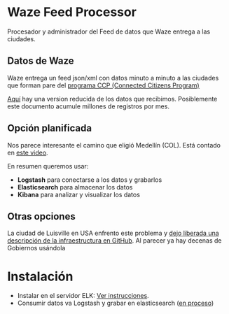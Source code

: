 # Waze Feed Processor
Procesador y administrador del Feed de datos que Waze entrega a las ciudades.

## Datos de Waze
Waze entrega un feed json/xml con datos minuto a minuto a las ciudades que forman pare del [programa CCP (Connected Citizens Program)](https://www.waze.com/es/ccp)

[Aquí](sample-data-test-modified.json) hay una version reducida de los datos que recibimos.
Posiblemente este documento acumule millones de registros por mes. 

## Opción planificada
Nos parece interesante el camino que eligió Medellín (COL). Está contado en [este video](https://www.youtube.com/watch?v=eXK4F-Plz-k&feature=youtu.be&t=5h14m10s).

En resumen queremos usar: 
 - **Logstash** para conectarse a los datos y grabarlos
 - **Elasticsearch** para almacenar los datos
 - **Kibana** para analizar y visualizar los datos

## Otras opciones
La ciudad de Luisville en USA enfrento este problema y [dejo liberada una descripción de la infraestructura en GitHub](https://github.com/LouisvilleMetro/WazeCCPProcessor/). Al parecer ya hay decenas de Gobiernos usándola

# Instalación

 - Instalar en el servidor ELK: [Ver instrucciones](Install-ELK.md).
 - Consumir datos va Logstash y grabar en elasticsearch ([en proceso](https://github.com/ModernizacionMuniCBA/WazeFeedProcessor/issues/1))
